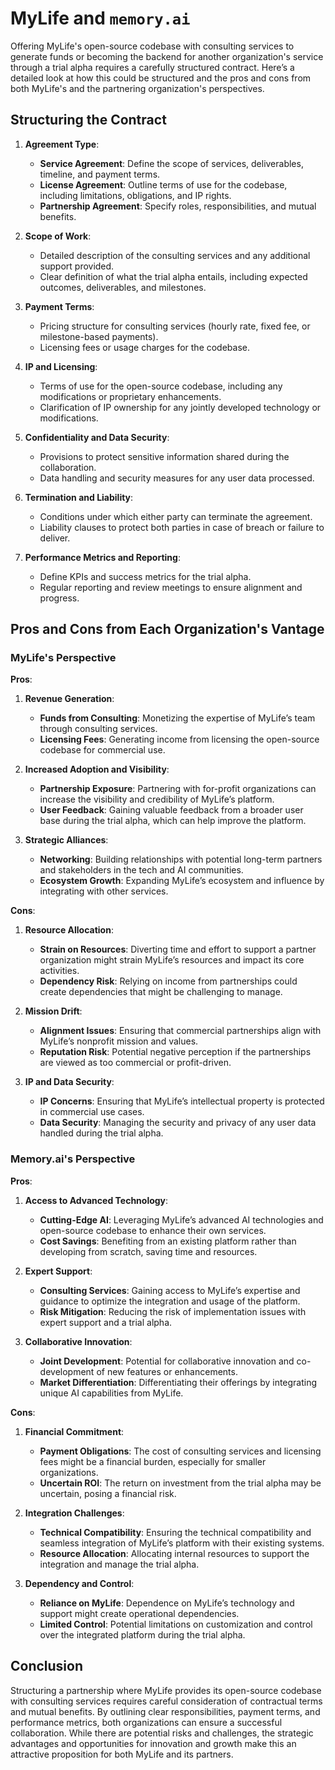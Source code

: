 # MyLife and `memory.ai`

Offering MyLife's open-source codebase with consulting services to generate funds or becoming the backend for another organization's service through a trial alpha requires a carefully structured contract. Here’s a detailed look at how this could be structured and the pros and cons from both MyLife's and the partnering organization's perspectives.

## Structuring the Contract

1. **Agreement Type**:
   - **Service Agreement**: Define the scope of services, deliverables, timeline, and payment terms. 
   - **License Agreement**: Outline terms of use for the codebase, including limitations, obligations, and IP rights.
   - **Partnership Agreement**: Specify roles, responsibilities, and mutual benefits.

2. **Scope of Work**:
   - Detailed description of the consulting services and any additional support provided.
   - Clear definition of what the trial alpha entails, including expected outcomes, deliverables, and milestones.

3. **Payment Terms**:
   - Pricing structure for consulting services (hourly rate, fixed fee, or milestone-based payments).
   - Licensing fees or usage charges for the codebase.

4. **IP and Licensing**:
   - Terms of use for the open-source codebase, including any modifications or proprietary enhancements.
   - Clarification of IP ownership for any jointly developed technology or modifications.

5. **Confidentiality and Data Security**:
   - Provisions to protect sensitive information shared during the collaboration.
   - Data handling and security measures for any user data processed.

6. **Termination and Liability**:
   - Conditions under which either party can terminate the agreement.
   - Liability clauses to protect both parties in case of breach or failure to deliver.

7. **Performance Metrics and Reporting**:
   - Define KPIs and success metrics for the trial alpha.
   - Regular reporting and review meetings to ensure alignment and progress.

## Pros and Cons from Each Organization's Vantage

### MyLife's Perspective

**Pros**:
1. **Revenue Generation**:
   - **Funds from Consulting**: Monetizing the expertise of MyLife’s team through consulting services.
   - **Licensing Fees**: Generating income from licensing the open-source codebase for commercial use.

2. **Increased Adoption and Visibility**:
   - **Partnership Exposure**: Partnering with for-profit organizations can increase the visibility and credibility of MyLife’s platform.
   - **User Feedback**: Gaining valuable feedback from a broader user base during the trial alpha, which can help improve the platform.

3. **Strategic Alliances**:
   - **Networking**: Building relationships with potential long-term partners and stakeholders in the tech and AI communities.
   - **Ecosystem Growth**: Expanding MyLife’s ecosystem and influence by integrating with other services.

**Cons**:
1. **Resource Allocation**:
   - **Strain on Resources**: Diverting time and effort to support a partner organization might strain MyLife’s resources and impact its core activities.
   - **Dependency Risk**: Relying on income from partnerships could create dependencies that might be challenging to manage.

2. **Mission Drift**:
   - **Alignment Issues**: Ensuring that commercial partnerships align with MyLife’s nonprofit mission and values.
   - **Reputation Risk**: Potential negative perception if the partnerships are viewed as too commercial or profit-driven.

3. **IP and Data Security**:
   - **IP Concerns**: Ensuring that MyLife’s intellectual property is protected in commercial use cases.
   - **Data Security**: Managing the security and privacy of any user data handled during the trial alpha.

### Memory.ai's Perspective

**Pros**:
1. **Access to Advanced Technology**:
   - **Cutting-Edge AI**: Leveraging MyLife’s advanced AI technologies and open-source codebase to enhance their own services.
   - **Cost Savings**: Benefiting from an existing platform rather than developing from scratch, saving time and resources.

2. **Expert Support**:
   - **Consulting Services**: Gaining access to MyLife’s expertise and guidance to optimize the integration and usage of the platform.
   - **Risk Mitigation**: Reducing the risk of implementation issues with expert support and a trial alpha.

3. **Collaborative Innovation**:
   - **Joint Development**: Potential for collaborative innovation and co-development of new features or enhancements.
   - **Market Differentiation**: Differentiating their offerings by integrating unique AI capabilities from MyLife.

**Cons**:
1. **Financial Commitment**:
   - **Payment Obligations**: The cost of consulting services and licensing fees might be a financial burden, especially for smaller organizations.
   - **Uncertain ROI**: The return on investment from the trial alpha may be uncertain, posing a financial risk.

2. **Integration Challenges**:
   - **Technical Compatibility**: Ensuring the technical compatibility and seamless integration of MyLife’s platform with their existing systems.
   - **Resource Allocation**: Allocating internal resources to support the integration and manage the trial alpha.

3. **Dependency and Control**:
   - **Reliance on MyLife**: Dependence on MyLife’s technology and support might create operational dependencies.
   - **Limited Control**: Potential limitations on customization and control over the integrated platform during the trial alpha.

## Conclusion

Structuring a partnership where MyLife provides its open-source codebase with consulting services requires careful consideration of contractual terms and mutual benefits. By outlining clear responsibilities, payment terms, and performance metrics, both organizations can ensure a successful collaboration. While there are potential risks and challenges, the strategic advantages and opportunities for innovation and growth make this an attractive proposition for both MyLife and its partners.